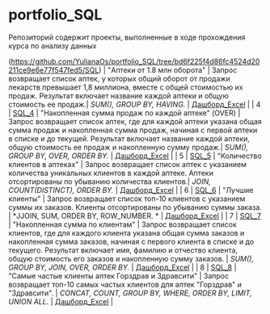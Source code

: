 # portfolio_SQL
Репозиторий содержит проекты, выполненные в ходе прохождения курса по анализу данных

(https://github.com/YulianaOs/portfolio_SQL/tree/bd6f225f4d86fc4524d20211ce9e6e77f547fed5/SQL) |  "Аптеки от 1.8 млн оборота" | Запрос возвращает список аптек, у которых общий оборот от продажи лекарств превышает 1,8 миллиона, вместе с общей стоимостью их продаж. Результат включает название каждой аптеки и общую стоимость ее продаж.| *SUM(), GROUP BY, HAVING.* | [Дашборд_Excel](https://docs.google.com/spreadsheets/d/1BGRELKcxPPt7Y4NpRK8CpMfPH6FBw32d/edit?usp=sharing&ouid=113946144725319018661&rtpof=true&sd=true) |
| 4 | [ SQL_4](https://github.com/YulianaOs/portfolio_SQL/tree/bd6f225f4d86fc4524d20211ce9e6e77f547fed5/SQL) | "Накопленная сумма продаж по каждой аптеке" (OVER) | Запрос возвращает список аптек, где для каждой аптеки указана общая сумма продаж и накопленная сумма продаж, начиная с первой аптеки в списке и до текущей. Результат включает название каждой аптеки, общую стоимость ее продаж и накопленную сумму продаж.| *SUM(), GROUP BY, OVER, ORDER BY.* | [Дашборд_Excel](https://docs.google.com/spreadsheets/d/1BGRELKcxPPt7Y4NpRK8CpMfPH6FBw32d/edit?usp=sharing&ouid=113946144725319018661&rtpof=true&sd=true) |
| 5 | [ SQL_5](https://github.com/YulianaOs/portfolio_SQL/tree/bd6f225f4d86fc4524d20211ce9e6e77f547fed5/SQL) | "Количество клиентов в аптеках" | Запрос возвращает список аптек с указанием количества уникальных клиентов в каждой аптеке. Аптеки отсортированы по убыванию количества клиентов.| *JOIN, COUNT(DISTINCT), ORDER BY.* | [Дашборд_Excel](https://docs.google.com/spreadsheets/d/1BGRELKcxPPt7Y4NpRK8CpMfPH6FBw32d/edit?usp=sharing&ouid=113946144725319018661&rtpof=true&sd=true) |
| 6 | [ SQL_6](https://github.com/YulianaOs/portfolio_SQL/tree/bd6f225f4d86fc4524d20211ce9e6e77f547fed5/SQL) | "Лучшие клиенты" | Запрос возвращает список топ-10 клиентов с указанием суммы их заказов. Клиенты отсортированы по убыванию суммы заказа. | *JJOIN, SUM, ORDER BY, ROW_NUMBER. * | [Дашборд_Excel](https://docs.google.com/spreadsheets/d/1BGRELKcxPPt7Y4NpRK8CpMfPH6FBw32d/edit?usp=sharing&ouid=113946144725319018661&rtpof=true&sd=true) |
| 7 | [ SQL_7](https://github.com/YulianaOs/portfolio_SQL/tree/bd6f225f4d86fc4524d20211ce9e6e77f547fed5/SQL) | "Накопленная сумма по клиентам" | Запрос возвращает список клиентов, где для каждого клиента указана общая сумма заказов и накопленная сумма заказов, начиная с первого клиента в списке и до текущего. Результат включает имя, фамилию и отчество клиента, общую стоимость его заказов и накопленную сумму заказов. | *SUM(), GROUP BY, JOIN, OVER, ORDER BY.* | [Дашборд_Excel](https://docs.google.com/spreadsheets/d/1BGRELKcxPPt7Y4NpRK8CpMfPH6FBw32d/edit?usp=sharing&ouid=113946144725319018661&rtpof=true&sd=true) |
| 8 | [ SQL_8](https://github.com/YulianaOs/portfolio_SQL/tree/bd6f225f4d86fc4524d20211ce9e6e77f547fed5/SQL) | "Самые частые клиенты аптек Горздрав и Здравсити" | Запрос возвращает топ-10 самых частых клиентов для аптек "Горздрав" и "Здравсити". | *CONCAT, COUNT, GROUP BY, WHERE, ORDER BY, LIMIT, UNION ALL.* | [Дашборд_Excel](https://docs.google.com/document/d/1KzgLv4IS9pl3fB41bGN9eIMNELlvIL4sfiwQ2EdBFRs/edit?usp=sharing) |
